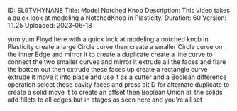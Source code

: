 ID: SL9TVHYNAN8
Title: Model Notched Knob
Description: This video takes a quick look at modeling a NotchedKnob in Plasticity.
Duration: 60
Version: 1.1.25
Uploaded: 2023-06-18

yum yum
Floyd here with a quick look at modeling
a notched knob in Plasticity create a
large Circle curve then create a smaller
Circle curve on the inner Edge and
mirror it to create a duplicate create a
line curve to connect the two smaller
curves and mirror it extrude all the
faces and flare the bottom out
then extrude these faces up
create a rectangle curve extrude it move
it into place and use it as a cutter and
a Boolean difference operation
select these cavity faces and press alt
D for alternate duplicate to create a
solid move it to create an offset then
Boolean Union all the solids add fillets
to all edges but in stages as seen here
and you're all set